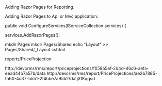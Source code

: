 Adding Razor Pages for Reporting.

Adding Razor Pages to Api or Mvc application:

public void ConfigureServices(IServiceCollection services)
{

 services.AddRazorPages();
 
mkdir Pages
mkdir Pages/Shared
echo "Layout" >> Pages/Shared/_Layout.cshtml

reports/PriceProjection

http://devorms/rms/report/priceprojections/f058a5ef-2b4d-46c6-aefa-eead44b7a57b/data
http://devorms/rms/report/PriceProjections/ae2b7885-fa60-4c37-b551-2f4bbe7a95b2/datj31Kqqsd
